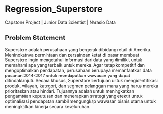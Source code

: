 # Regression_Superstore
Capstone Project | Junior Data Scientist | Narasio Data

## Problem Statement

Superstore adalah perusahaan yang bergerak dibidang retail di Amerika. Meningkatnya permintaan dan persaingan ketat di pasar membuat Superstore ingin mengetahui informasi dari data yang dimiliki, untuk memahami apa yang terbaik untuk mereka.
Agar tetap kompetitif dan mengoptimalkan pendapatan, perusahaan berupaya memanfaatkan data pesanan 2014-2017 untuk mendapatkan wawasan yang dapat ditindaklanjuti. Secara khusus, Superstore bertujuan untuk mengidentifikasi produk, wilayah, kategori, dan segmen pelanggan mana yang harus mereka prioritaskan atau hindari. Tujuannya adalah untuk meningkatkan pengambilan keputusan dan menerapkan strategi yang efektif untuk optimalisasi pendapatan sambil mengungkap wawasan bisnis utama untuk meningkatkan kinerja secara keseluruhan.
